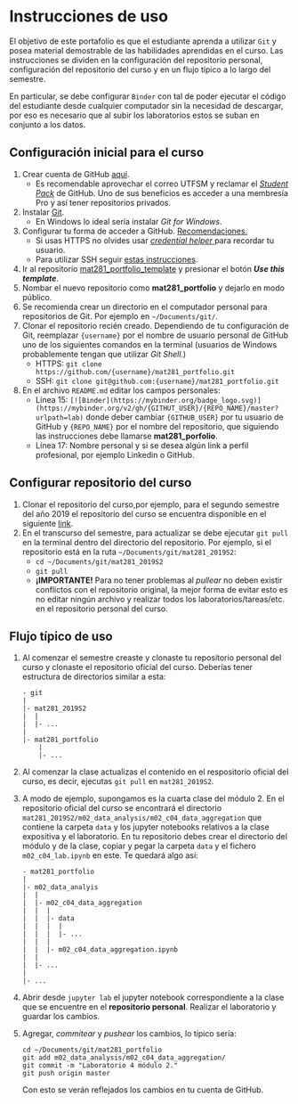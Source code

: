 # Instrucciones de uso

El objetivo de este portafolio es que el estudiante aprenda a utilizar `Git` y posea material demostrable de las habilidades aprendidas en el curso. Las instrucciones se dividen en la configuración del repositorio personal, configuración del repositorio del curso y en un flujo típico a lo largo del semestre.

En particular, se debe configurar `Binder` con tal de poder ejecutar el código del estudiante desde cualquier computador sin la necesidad de descargar, por eso es necesario que al subir los laboratorios estos se suban en conjunto a los datos.

## Configuración inicial para el curso

1. Crear cuenta de GitHub [aquí](https://github.com/join).
    - Es recomendable aprovechar el correo UTFSM y reclamar el [_Student Pack_](https://education.github.com/students) de GitHub. Uno de sus beneficios es acceder a una membresía Pro y así tener repositorios privados.
2. Instalar [Git](https://git-scm.com/book/en/v2/Getting-Started-Installing-Git).
    - En Windows lo ideal sería instalar _Git for Windows_.
3. Configurar tu forma de acceder a GitHub. [Recomendaciones.](https://help.github.com/en/articles/which-remote-url-should-i-use)
    - Si usas HTTPS no olvides usar [_credential helper_ ](https://help.github.com/en/articles/caching-your-github-password-in-git) para recordar tu usuario.
    - Para utilizar SSH seguir [estas instrucciones](https://help.github.com/en/articles/connecting-to-github-with-ssh).
4. Ir al repositorio [mat281_portfolio_template](https://github.com/aLoNsolml/mat281_portfolio_template) y presionar el botón *__Use this template__*.
5. Nombar el nuevo repositorio como __mat281_portfolio__ y dejarlo en modo público.
7. Se recomienda crear un directorio en el computador personal para repositorios de Git. Por ejemplo en `~/Documents/git/`.
6. Clonar el repositorio recién creado. Dependiendo de tu configuración de Git, reemplazar `{username}` por el nombre de usuario personal de GitHub uno de los siguientes comandos en la terminal (usuarios de Windows probablemente tengan que utilizar _Git Shell_.)
    - HTTPS: `git clone https://github.com/{username}/mat281_portfolio.git`
    - SSH: `git clone git@github.com:{username}/mat281_portfolio.git`
7. En el archivo `README.md` editar los campos personales:
    - Línea 15: `[![Binder](https://mybinder.org/badge_logo.svg)](https://mybinder.org/v2/gh/{GITHUT_USER}/{REPO_NAME}/master?urlpath=lab)` donde deber cambiar `{GITHUB_USER}` por tu usuario de GitHub y `{REPO_NAME}` por el nombre del repositorio, que siguiendo las instrucciones debe llamarse __mat281_porfolio__.
    - Línea 17: Nombre personal y si se desea algún link a perfil profesional, por ejemplo Linkedin o GitHub.

## Configurar repositorio del curso

1. Clonar el repositorio del curso,por ejemplo, para el segundo semestre del año 2019 el repositorio del curso se encuentra disponible en el siguiente [link](https://github.com/aLoNsolml/mat281_2019S2).
2. En el transcurso del semestre, para actualizar se debe ejecutar `git pull` en la terminal dentro del directorio del repositorio. Por ejemplo, si el repositorio está en la ruta `~/Documents/git/mat281_2019S2`:
    - `cd ~/Documents/git/mat281_2019S2`
    - `git pull`
    - __¡IMPORTANTE!__ Para no tener problemas al _pullear_ no deben existir conflictos con el repositorio original, la mejor forma de evitar esto es no editar ningún archivo y realizar todos los laboratorios/tareas/etc. en el repositorio personal del curso.

## Flujo típico de uso

1. Al comenzar el semestre creaste y clonaste tu repositorio personal del curso y clonaste el repositorio oficial del curso. Deberías tener estructura de directorios similar a esta:
    ```
    - git
    |
    |- mat281_2019S2
    |  |
    |  |- ...
    |
    |- mat281_portfolio
        |
        |- ...
    ```
2. Al comenzar la clase actualizas el contenido en el respositorio oficial del curso, es decir, ejecutas `git pull` en `mat281_2019S2`.
3. A modo de ejemplo, supongamos es la cuarta clase del módulo 2. En el repositorio oficial del curso se encontrará el directorio `mat281_2019S2/m02_data_analysis/m02_c04_data_aggregation` que contiene la carpeta `data` y los jupyter notebooks relativos a la clase expositiva y el laboratorio.
En tu repositorio debes crear el directorio del módulo y de la clase, copiar y pegar la carpeta `data` y el fichero `m02_c04_lab.ipynb` en este. Te quedará algo así:

    ```
    - mat281_portfolio
    |
    |- m02_data_analyis
    |  |
    |  |- m02_c04_data_aggregation
    |  |  |
    |  |  |- data
    |  |  |  |
    |  |  |  |- ...
    |  |  |
    |  |  |- m02_c04_data_aggregation.ipynb
    |  |
    |  |- ...
    |
    |- ...
    ```
4. Abrir desde `jupyter lab` el jupyter notebook correspondiente a la clase que se encuentre en el __repositorio personal__. Realizar el laboratorio y guardar los cambios.
5. Agregar, _commitear_ y _pushear_ los cambios, lo típico sería:
    ```
    cd ~/Documents/git/mat281_portfolio
    git add m02_data_analysis/m02_c04_data_aggregation/
    git commit -m "Laboratorio 4 módulo 2."
    git push origin master
    ```
    Con esto se verán reflejados los cambios en tu cuenta de GitHub.
